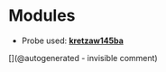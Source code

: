 
# Modules

* Probe used: __[kretzaw145ba](/include/probes/auto/kretzaw145ba.md)__


[](@autogenerated - invisible comment)